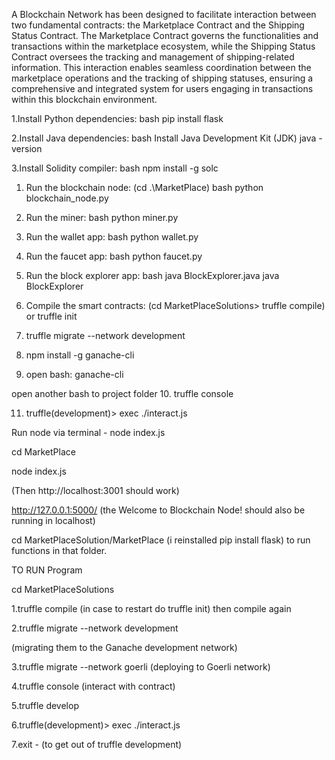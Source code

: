 A Blockchain Network has been designed to facilitate interaction between two fundamental contracts: the Marketplace Contract and the Shipping Status Contract. The Marketplace Contract governs the functionalities and transactions within the marketplace ecosystem, while the Shipping Status Contract oversees the tracking and management of shipping-related information. This interaction enables seamless coordination between the marketplace operations and the tracking of shipping statuses, ensuring a comprehensive and integrated system for users engaging in transactions within this blockchain environment.


1.Install Python dependencies: bash 
pip install flask 

2.Install Java dependencies: bash 
Install Java Development Kit (JDK)
java -version

3.Install Solidity compiler: bash 
npm install -g solc 


1. Run the blockchain node: (cd .\MarketPlace\) 
bash 
python blockchain_node.py 

2. Run the miner: 
bash
python miner.py 

3. Run the wallet app: 
bash 
python wallet.py 

4. Run the faucet app: 
bash
python faucet.py 

5. Run the block explorer app: 
bash 
java BlockExplorer.java java BlockExplorer

6. Compile the smart contracts: 
(cd MarketPlaceSolutions> truffle compile) or truffle init

7. truffle migrate --network development

8. npm install -g ganache-cli

9. open bash:  ganache-cli

open another bash to project folder
10. truffle console

11. truffle(development)>  exec ./interact.js

   
Run node via terminal - node index.js

cd MarketPlace

node index.js

(Then http://localhost:3001 should work)

http://127.0.0.1:5000/ (the Welcome to Blockchain Node! should also be running in localhost)

cd MarketPlaceSolution/MarketPlace (i reinstalled pip install flask) to run functions in that folder. 



TO RUN Program 

cd MarketPlaceSolutions

1.truffle compile  (in case to restart do truffle init) then compile again

2.truffle migrate --network development 

(migrating them to the Ganache development network) 

3.truffle migrate --network goerli (deploying to Goerli network) 

4.truffle console (interact with contract) 

5.truffle develop 

6.truffle(development)> exec ./interact.js 

7.exit - (to get out of truffle development) 








